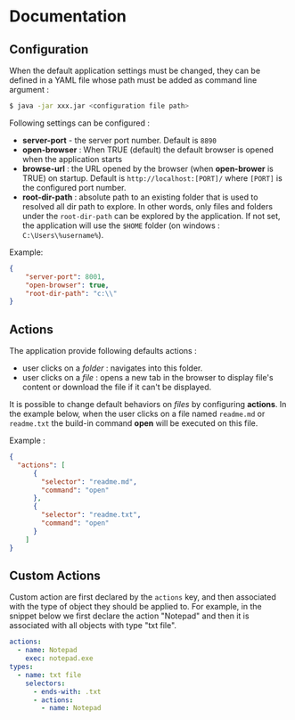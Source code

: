 # Documentation

## Configuration

When the default application settings must be changed, they can be defined in a YAML file whose path must be added as command line argument : 

```bash
$ java -jar xxx.jar <configuration file path>
```

Following settings can be configured : 

- **server-port** - the server port number. Default is `8890`
- **open-browser** : When TRUE (default) the default browser is opened when the application starts
- **browse-url** : the URL opened by the browser (when **open-brower** is TRUE) on startup. Default is `http://localhost:[PORT]/` where `[PORT]` is the configured port number. 
- **root-dir-path** : absolute path to an existing folder that is used to resolved all dir path to explore. In other words, only files and folders under the `root-dir-path` can be explored by the application. If not set, the application will use the `$HOME` folder (on windows : `C:\Users\%username%`).

Example:
```json
{
    "server-port": 8001,
    "open-browser": true,
    "root-dir-path": "c:\\"
}
```


## Actions

The application provide following defaults actions : 
- user clicks on a *folder* : navigates into this folder.
- user clicks on a *file* : opens a new tab in the browser to display file's content or download the file if it can't be displayed.


It is possible to change default behaviors on *files* by configuring **actions**. In the example below, when the user clicks on a file named `readme.md` or `readme.txt` the build-in command **open** will be executed on this file.

Example : 
```json
{
  "actions": [
      {
        "selector": "readme.md",
        "command": "open"
      },
      {
        "selector": "readme.txt",
        "command": "open"
      }
    ]    
}
```

## Custom Actions

Custom action are first declared by the `actions` key, and then associated with the type of object they should be applied to. For example, in the snippet below we first declare the action "Notepad" and then it is associated with all objects with type "txt file".

```yaml
actions:
  - name: Notepad
    exec: notepad.exe
types:
  - name: txt file
    selectors:
      - ends-with: .txt
      - actions:
        - name: Notepad
```

